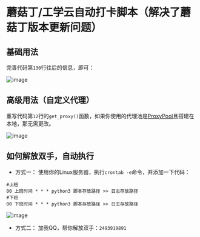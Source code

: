 # 蘑菇丁/工学云自动打卡脚本（解决了蘑菇丁版本更新问题）
## 基础用法
完善代码第`130`行往后的信息，即可：

![image](https://user-images.githubusercontent.com/47041406/182870150-0e8c5c48-6229-4025-be22-bcbe8a1a45f3.png)

## 高级用法（自定义代理）
重写代码第`12`行的`get_proxy()`函数，如果你使用的代理池是[ProxyPool](https://github.com/jhao104/proxy_pool)且搭建在本地，那无需更改。

![image](https://user-images.githubusercontent.com/47041406/182870718-6fe931b7-f33a-4871-b127-71cea98b8afb.png)

## 如何解放双手，自动执行
- 方式一：
使用你的Linux服务器，执行`crontab -e`命令，并添加一下代码：
``` shell
#上班
00 上班时间 * * * python3 脚本存放路径 >> 日志存放路径
#下班
00 下班时间 * * * python3 脚本存放路径 >> 日志存放路径
```
![image](https://user-images.githubusercontent.com/47041406/182873546-f23ab078-3343-4b02-84bf-84278831f26c.png)

- 方式二：
加我QQ，帮你解放双手：`2493919891`

